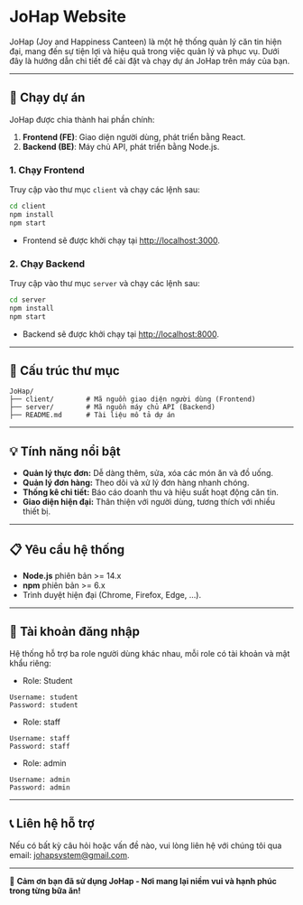 # JoHap Website

JoHap (Joy and Happiness Canteen) là một hệ thống quản lý căn tin hiện đại, mang đến sự tiện lợi và hiệu quả trong việc quản lý và phục vụ. Dưới đây là hướng dẫn chi tiết để cài đặt và chạy dự án JoHap trên máy của bạn.

---

## 🚀 Chạy dự án

JoHap được chia thành hai phần chính:

1. **Frontend (FE)**: Giao diện người dùng, phát triển bằng React.
2. **Backend (BE)**: Máy chủ API, phát triển bằng Node.js.

### 1. Chạy Frontend

Truy cập vào thư mục `client` và chạy các lệnh sau:

```bash
cd client
npm install
npm start
```

- Frontend sẽ được khởi chạy tại [http://localhost:3000](http://localhost:3000).

### 2. Chạy Backend

Truy cập vào thư mục `server` và chạy các lệnh sau:

```bash
cd server
npm install
npm start
```

- Backend sẽ được khởi chạy tại [http://localhost:8000](http://localhost:8000).

---

## 📂 Cấu trúc thư mục

```plaintext
JoHap/
├── client/        # Mã nguồn giao diện người dùng (Frontend)
├── server/        # Mã nguồn máy chủ API (Backend)
├── README.md      # Tài liệu mô tả dự án
```

---

## 💡 Tính năng nổi bật

- **Quản lý thực đơn:** Dễ dàng thêm, sửa, xóa các món ăn và đồ uống.
- **Quản lý đơn hàng:** Theo dõi và xử lý đơn hàng nhanh chóng.
- **Thống kê chi tiết:** Báo cáo doanh thu và hiệu suất hoạt động căn tin.
- **Giao diện hiện đại:** Thân thiện với người dùng, tương thích với nhiều thiết bị.

---

## 📋 Yêu cầu hệ thống

- **Node.js** phiên bản >= 14.x
- **npm** phiên bản >= 6.x
- Trình duyệt hiện đại (Chrome, Firefox, Edge, ...).

---

## 🔑 Tài khoản đăng nhập

Hệ thống hỗ trợ ba role người dùng khác nhau, mỗi role có tài khoản và mật khẩu riêng:

- Role: Student
```plaintext
Username: student
Password: student
```
- Role: staff
```plaintext
Username: staff
Password: staff
```
- Role: admin
```plaintext
Username: admin
Password: admin
```

---
## 📞 Liên hệ hỗ trợ

Nếu có bất kỳ câu hỏi hoặc vấn đề nào, vui lòng liên hệ với chúng tôi qua email: [johapsystem@gmail.com](mailto:support@johap.com).

---

🌟 **Cảm ơn bạn đã sử dụng JoHap - Nơi mang lại niềm vui và hạnh phúc trong từng bữa ăn!**
